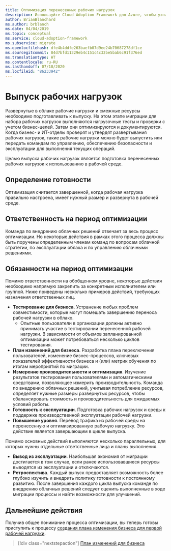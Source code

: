 ```yaml
---
title: Оптимизация перенесенных рабочих нагрузок
description: Используйте Cloud Adoption Framework для Azure, чтобы узнать, как подготовить перенесенную рабочую нагрузку и ресурсы для повышения уровня рабочей среды.
author: BrianBlanchard
ms.author: brblanch
ms.date: 04/04/2019
ms.topic: conceptual
ms.service: cloud-adoption-framework
ms.subservice: migrate
ms.openlocfilehash: dfe4b4ddfe263baefb07d9ee24b70687278df1ce
ms.sourcegitcommit: 84d7bfd11329eb4c151c4c32be5bab6c91f376ed
ms.translationtype: HT
ms.contentlocale: ru-RU
ms.lasthandoff: 07/10/2020
ms.locfileid: "86233942"
---
```

# <a name="release-workloads"></a>Выпуск рабочих нагрузок

Развернутые в облаке рабочие нагрузки и смежные ресурсы необходимо подготавливать к выпуску. На этом этапе миграции для набора рабочих нагрузок выполняются нагрузочные тесты и проверки с учетом бизнес-целей. Затем они оптимизируются и документируются. Когда бизнес- и ИТ-отделы проверят и утвердят развертывания рабочих нагрузок, такие рабочие нагрузки можно будет выпустить или передать командам по управлению, обеспечению безопасности и эксплуатации для выполнения текущих операций.

Целью выпуска рабочих нагрузок является подготовка перенесенных рабочих нагрузок к использованию в рабочей среде.

## <a name="definition-of-done"></a>Определение готовности

Оптимизация считается завершенной, когда рабочая нагрузка правильно настроена, имеет нужный размер и развернута в рабочей среде.

## <a name="accountability-during-optimization"></a>Ответственность на период оптимизации

Команда по внедрению облачных решений отвечает за весь процесс оптимизации. Но некоторые действия в рамках этого процесса должны быть поручены определенным членам команд по вопросам облачной стратегии, по эксплуатации облака и по управлению облачными решениями.

## <a name="responsibilities-during-optimization"></a>Обязанности на период оптимизации

Помимо ответственности на обобщенном уровне, некоторые действия необходимо напрямую закрепить за конкретным исполнителем или группой. Ниже приведены несколько примеров действий, требующих назначения ответственных лиц.

- **Тестирование для бизнеса**. Устранение любых проблем совместимости, которые могут помешать завершению переноса рабочей нагрузки в облако.
  - Опытные пользователи в организации должны активно принимать участие в тестировании перенесенной рабочей нагрузки. В зависимости от объемов запланированной оптимизации может потребоваться несколько циклов тестирования.
- **План изменений для бизнеса**. Разработка плана переключения пользователей, изменение бизнес-процессов, ключевых показателей эффективности бизнеса и (или) метрик обучения по итогам мероприятий по миграции.
- **Измерение производительности и оптимизация**. Изучение результатов тестирования пользователями и автоматическими средствами, позволяющее измерить производительность. Команда по внедрению облачных решений, учитывая потребление ресурсов, определяет нужные размеры развернутых ресурсов, чтобы сбалансировать стоимость и производительность для ожидаемых условий работы.
- **Готовность к эксплуатации**. Подготовка рабочих нагрузок и среды к поддержке производственной эксплуатации рабочей нагрузки.
- **Повышение уровня**. Перевод трафика из рабочей среды на перенесенную и оптимизированную рабочую нагрузку. Это действие является завершающим в цикле выпуска.

Помимо основных действий выполняются несколько параллельных, для которых нужны отдельные ответственные лица и планы выполнения.

- **Вывод из эксплуатации**. Наибольшая экономия от миграции достигается в том случае, если ранее использовавшиеся ресурсы выводятся из эксплуатации и отключаются.
- **Ретроспектива**. Каждый выпуск предоставляет возможность более глубоко изучить и внедрить политику готовности к постоянному развитию. После завершения каждого цикла выпуска команде по внедрению облачных решений следует оценить выполненные в ходе миграции процессы и найти возможности для улучшений.

## <a name="next-steps"></a>Дальнейшие действия

Получив общее понимание процесса оптимизации, вы теперь готовы приступить к процессу [создания плана изменения бизнеса для первой рабочей нагрузки](./business-change-plan.md).

> [!div class="nextstepaction"]
> [План изменений для бизнеса](./business-change-plan.md)
